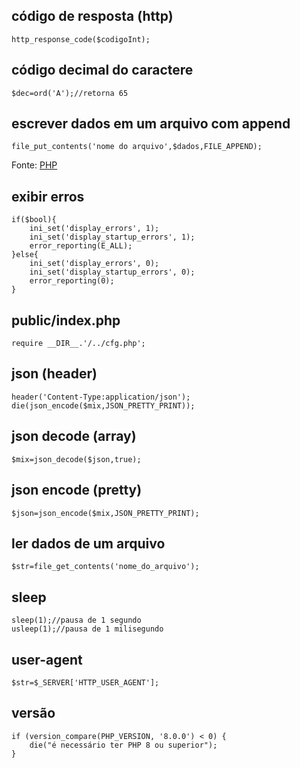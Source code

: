 ## código de resposta (http)
```
http_response_code($codigoInt);
```

## código decimal do caractere
```
$dec=ord('A');//retorna 65
```

## escrever dados em um arquivo com append
```
file_put_contents('nome do arquivo',$dados,FILE_APPEND);
```
Fonte: [PHP](https://www.php.net/manual/en/function.file-put-contents#example-2224)

## exibir erros

```
if($bool){
	ini_set('display_errors', 1);
	ini_set('display_startup_errors', 1);
	error_reporting(E_ALL);
}else{
	ini_set('display_errors', 0);
	ini_set('display_startup_errors', 0);
	error_reporting(0);
}
```

## public/index.php

```
require __DIR__.'/../cfg.php';
```

## json (header)
```
header('Content-Type:application/json');
die(json_encode($mix,JSON_PRETTY_PRINT));
```

## json decode (array)
```
$mix=json_decode($json,true);
```

## json encode (pretty)
```
$json=json_encode($mix,JSON_PRETTY_PRINT);
```

## ler dados de um arquivo
```
$str=file_get_contents('nome_do_arquivo');
```

## sleep

```
sleep(1);//pausa de 1 segundo
usleep(1);//pausa de 1 milisegundo
```

## user-agent
```
$str=$_SERVER['HTTP_USER_AGENT'];
```

## versão
```
if (version_compare(PHP_VERSION, '8.0.0') < 0) {
    die("é necessário ter PHP 8 ou superior");
}
```
